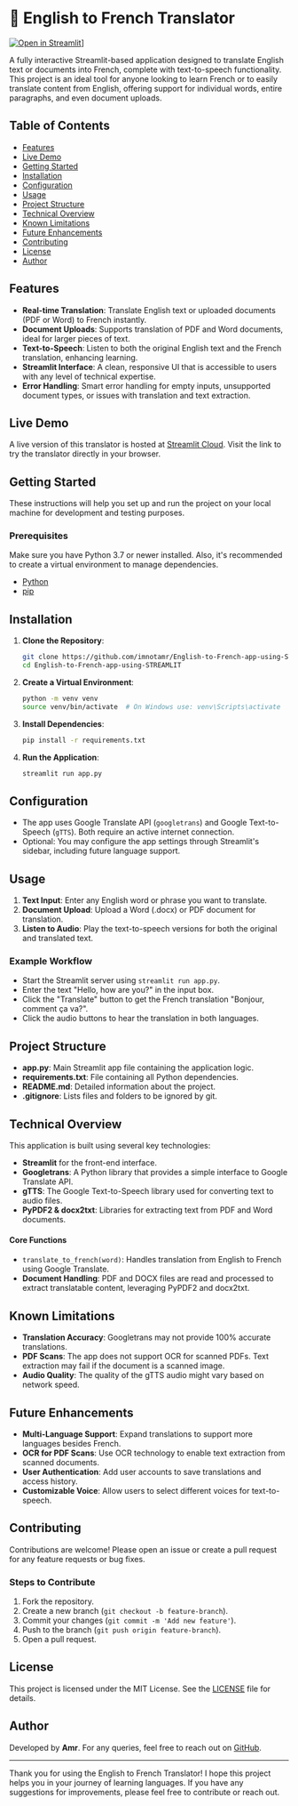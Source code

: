 # 🎈 English to French Translator
[![Open in Streamlit]([https://static.streamlit.io/badges/streamlit_badge_black_white.svg)]([https://blank-app-template.streamlit.app/](https://6gcqyb9gx9wu46qkuh5dua.streamlit.app/))]


A fully interactive Streamlit-based application designed to translate English text or documents into French, complete with text-to-speech functionality. This project is an ideal tool for anyone looking to learn French or to easily translate content from English, offering support for individual words, entire paragraphs, and even document uploads.

## Table of Contents
- [Features](#features)
- [Live Demo](#live-demo)
- [Getting Started](#getting-started)
- [Installation](#installation)
- [Configuration](#configuration)
- [Usage](#usage)
- [Project Structure](#project-structure)
- [Technical Overview](#technical-overview)
- [Known Limitations](#known-limitations)
- [Future Enhancements](#future-enhancements)
- [Contributing](#contributing)
- [License](#license)
- [Author](#author)

## Features
- **Real-time Translation**: Translate English text or uploaded documents (PDF or Word) to French instantly.
- **Document Uploads**: Supports translation of PDF and Word documents, ideal for larger pieces of text.
- **Text-to-Speech**: Listen to both the original English text and the French translation, enhancing learning.
- **Streamlit Interface**: A clean, responsive UI that is accessible to users with any level of technical expertise.
- **Error Handling**: Smart error handling for empty inputs, unsupported document types, or issues with translation and text extraction.

## Live Demo
A live version of this translator is hosted at [Streamlit Cloud](https://share.streamlit.io/imnotamr/English-to-French-app-using-STREAMLIT/main/app.py). Visit the link to try the translator directly in your browser.

## Getting Started
These instructions will help you set up and run the project on your local machine for development and testing purposes.

### Prerequisites
Make sure you have Python 3.7 or newer installed. Also, it's recommended to create a virtual environment to manage dependencies.

- [Python](https://www.python.org/downloads/)
- [pip](https://pip.pypa.io/en/stable/installation/)

## Installation
1. **Clone the Repository**:
   ```bash
   git clone https://github.com/imnotamr/English-to-French-app-using-STREAMLIT.git
   cd English-to-French-app-using-STREAMLIT
   ```

2. **Create a Virtual Environment**:
   ```bash
   python -m venv venv
   source venv/bin/activate  # On Windows use: venv\Scripts\activate
   ```

3. **Install Dependencies**:
   ```bash
   pip install -r requirements.txt
   ```

4. **Run the Application**:
   ```bash
   streamlit run app.py
   ```

## Configuration
- The app uses Google Translate API (`googletrans`) and Google Text-to-Speech (`gTTS`). Both require an active internet connection.
- Optional: You may configure the app settings through Streamlit's sidebar, including future language support.

## Usage
1. **Text Input**: Enter any English word or phrase you want to translate.
2. **Document Upload**: Upload a Word (.docx) or PDF document for translation.
3. **Listen to Audio**: Play the text-to-speech versions for both the original and translated text.

### Example Workflow
- Start the Streamlit server using `streamlit run app.py`.
- Enter the text "Hello, how are you?" in the input box.
- Click the "Translate" button to get the French translation "Bonjour, comment ça va?".
- Click the audio buttons to hear the translation in both languages.

## Project Structure
- **app.py**: Main Streamlit app file containing the application logic.
- **requirements.txt**: File containing all Python dependencies.
- **README.md**: Detailed information about the project.
- **.gitignore**: Lists files and folders to be ignored by git.

## Technical Overview
This application is built using several key technologies:
- **Streamlit** for the front-end interface.
- **Googletrans**: A Python library that provides a simple interface to Google Translate API.
- **gTTS**: The Google Text-to-Speech library used for converting text to audio files.
- **PyPDF2 & docx2txt**: Libraries for extracting text from PDF and Word documents.

#### Core Functions
- `translate_to_french(word)`: Handles translation from English to French using Google Translate.
- **Document Handling**: PDF and DOCX files are read and processed to extract translatable content, leveraging PyPDF2 and docx2txt.

## Known Limitations
- **Translation Accuracy**: Googletrans may not provide 100% accurate translations.
- **PDF Scans**: The app does not support OCR for scanned PDFs. Text extraction may fail if the document is a scanned image.
- **Audio Quality**: The quality of the gTTS audio might vary based on network speed.

## Future Enhancements
- **Multi-Language Support**: Expand translations to support more languages besides French.
- **OCR for PDF Scans**: Use OCR technology to enable text extraction from scanned documents.
- **User Authentication**: Add user accounts to save translations and access history.
- **Customizable Voice**: Allow users to select different voices for text-to-speech.

## Contributing
Contributions are welcome! Please open an issue or create a pull request for any feature requests or bug fixes.

### Steps to Contribute
1. Fork the repository.
2. Create a new branch (`git checkout -b feature-branch`).
3. Commit your changes (`git commit -m 'Add new feature'`).
4. Push to the branch (`git push origin feature-branch`).
5. Open a pull request.

## License
This project is licensed under the MIT License. See the [LICENSE](LICENSE) file for details.

## Author
Developed by **Amr**. For any queries, feel free to reach out on [GitHub](https://github.com/imnotamr).

---
Thank you for using the English to French Translator! I hope this project helps you in your journey of learning languages. If you have any suggestions for improvements, please feel free to contribute or reach out.


